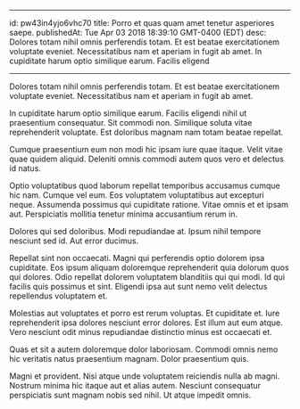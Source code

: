 
---
id: pw43in4yjo6vhc70
title: Porro et quas quam amet tenetur asperiores saepe.
publishedAt: Tue Apr 03 2018 18:39:10 GMT-0400 (EDT)
desc: Dolores totam nihil omnis perferendis totam. Et est beatae exercitationem voluptate eveniet. Necessitatibus nam et aperiam in fugit ab amet. In cupiditate harum optio similique earum. Facilis eligend

---



Dolores totam nihil omnis perferendis totam. Et est beatae exercitationem voluptate eveniet. Necessitatibus nam et aperiam in fugit ab amet.
 In cupiditate harum optio similique earum. Facilis eligendi nihil ut praesentium consequatur. Sit commodi non. Similique soluta vitae reprehenderit voluptate. Est doloribus magnam nam totam beatae repellat.
 Cumque praesentium eum non modi hic ipsam iure quae itaque. Velit vitae quae quidem aliquid. Deleniti omnis commodi autem quos vero et delectus id natus.


Optio voluptatibus quod laborum repellat temporibus accusamus cumque hic nam. Cumque vel eum. Eos voluptatem voluptatibus aut excepturi neque. Assumenda possimus qui cupiditate ratione. Vitae omnis et et ipsam aut. Perspiciatis mollitia tenetur minima accusantium rerum in.
 Dolores qui sed doloribus. Modi repudiandae at. Ipsum nihil tempore nesciunt sed id. Aut error ducimus.
 Repellat sint non occaecati. Magni qui perferendis optio dolorem ipsa cupiditate. Eos ipsum aliquam doloremque reprehenderit quia dolorum quos qui dolores. Odio repellat dolorem voluptatem blanditiis qui qui modi. Id qui facilis quis possimus et sint. Eligendi ipsa aut sunt nemo velit delectus repellendus voluptatem et.


Molestias aut voluptates et porro est rerum voluptas. Et cupiditate et. Iure reprehenderit ipsa dolores nesciunt error dolores. Est illum aut eum atque. Vero nesciunt odit minus repudiandae distinctio minus est occaecati et.
 Quas et sit a autem doloremque dolor laboriosam. Commodi omnis nemo hic veritatis natus praesentium magnam. Dolor praesentium quis.
 Magni et provident. Nisi atque unde voluptatem reiciendis nulla ab magni. Nostrum minima hic itaque aut et alias autem. Nesciunt consequatur perspiciatis sunt magnam nobis sed nihil. Ut atque impedit omnis.

